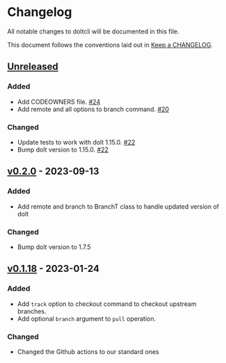 # Changelog

All notable changes to doltcli will be documented in this file.

This document follows the conventions laid out in [Keep a CHANGELOG](https://keepachangelog.com/en/1.0.0/).

[//]: # "The process to update the changelog for a new release is as follows:"
[//]: # "1. Add a header for the new release with the proper formatting"
[//]: # "   with a link to the corresponding Github release."
[//]: # "2. Make a new blank section for the next unreleased features"
[//]: # "   with the 6 empty sections."
[//]: # "3. Remove the unused sections from the new release."
[//]: # "4. Update the comparison link for the unreleased header to the new tag."

## [Unreleased](https://github.com/lumicks/doltcli/compare/v0.2.0...HEAD)

### Added
- Add CODEOWNERS file. [#24](https://github.com/lumicks/doltcli/pull/24)
- Add remote and all options to branch command. [#20](https://github.com/lumicks/doltcli/pull/20)

### Changed
- Update tests to work with dolt 1.15.0. [#22](https://github.com/lumicks/doltcli/pull/22)
- Bump dolt version to 1.15.0. [#22](https://github.com/lumicks/doltcli/pull/22)

## [v0.2.0](https://github.com/lumicks/doltcli/releases/tag/v0.1.18) - 2023-09-13

### Added
- Add remote and branch to BranchT class to handle updated version of dolt

### Changed
- Bump dolt version to 1.7.5

## [v0.1.18](https://github.com/lumicks/doltcli/releases/tag/v0.1.18) - 2023-01-24

### Added
- Add `track` option to checkout command to checkout upstream branches.
- Add optional `branch` argument to `pull` operation.

### Changed
- Changed the Github actions to our standard ones
